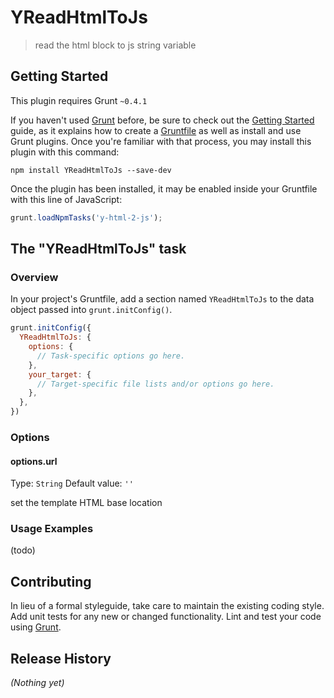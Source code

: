 # YReadHtmlToJs

> read the html block to js string variable

## Getting Started
This plugin requires Grunt `~0.4.1`

If you haven't used [Grunt](http://gruntjs.com/) before, be sure to check out the [Getting Started](http://gruntjs.com/getting-started) guide, as it explains how to create a [Gruntfile](http://gruntjs.com/sample-gruntfile) as well as install and use Grunt plugins. Once you're familiar with that process, you may install this plugin with this command:

```shell
npm install YReadHtmlToJs --save-dev
```

Once the plugin has been installed, it may be enabled inside your Gruntfile with this line of JavaScript:

```js
grunt.loadNpmTasks('y-html-2-js');
```

## The "YReadHtmlToJs" task

### Overview
In your project's Gruntfile, add a section named `YReadHtmlToJs` to the data object passed into `grunt.initConfig()`.

```js
grunt.initConfig({
  YReadHtmlToJs: {
    options: {
      // Task-specific options go here.
    },
    your_target: {
      // Target-specific file lists and/or options go here.
    },
  },
})
```

### Options

#### options.url
Type: `String`
Default value: `''`

set the template HTML base location


### Usage Examples
(todo)


## Contributing
In lieu of a formal styleguide, take care to maintain the existing coding style. Add unit tests for any new or changed functionality. Lint and test your code using [Grunt](http://gruntjs.com/).

## Release History
_(Nothing yet)_
